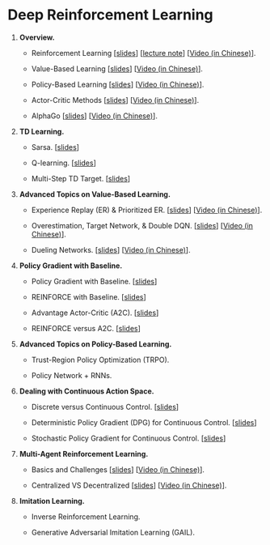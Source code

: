 # Deep Reinforcement Learning




1. **Overview.**


    * Reinforcement Learning 
    [[slides](https://github.com/wangshusen/DRL/blob/master/Slides/1_Basics_1.pdf)] 
    [[lecture note](https://github.com/wangshusen/DeepLearning/blob/master/LectureNotes/DRL/DRL.pdf)] 
    [[Video (in Chinese)](https://youtu.be/vmkRMvhCW5c)].

    * Value-Based Learning 
    [[slides](https://github.com/wangshusen/DRL/blob/master/Slides/1_Basics_2.pdf)] 
    [[Video (in Chinese)](https://youtu.be/jflq6vNcZyA)].

    * Policy-Based Learning 
    [[slides](https://github.com/wangshusen/DRL/blob/master/Slides/1_Basics_3.pdf)] 
    [[Video (in Chinese)](https://youtu.be/qI0vyfR2_Rc)].

    * Actor-Critic Methods 
    [[slides](https://github.com/wangshusen/DRL/blob/master/Slides/1_Basics_4.pdf)] 
    [[Video (in Chinese)](https://youtu.be/xjd7Jq9wPQY)].

    * AlphaGo 
    [[slides](https://github.com/wangshusen/DRL/blob/master/Slides/1_Basics_5.pdf)] 
    [[Video (in Chinese)](https://youtu.be/zHojAp5vkRE)].
    
    



2. **TD Learning.**
    
    * Sarsa.
    [[slides](https://github.com/wangshusen/DRL/blob/master/Slides/2_TD_1.pdf)] 
    
    * Q-learning.
    [[slides](https://github.com/wangshusen/DRL/blob/master/Slides/2_TD_2.pdf)] 
    
    * Multi-Step TD Target.
    [[slides](https://github.com/wangshusen/DRL/blob/master/Slides/2_TD_3.pdf)] 
    
    
    


3. **Advanced Topics on Value-Based Learning.**


    * Experience Replay (ER) & Prioritized ER.
    [[slides](https://github.com/wangshusen/DRL/blob/master/Slides/3_DQN_1.pdf)]
    [[Video (in Chinese)]()]. 
    
    * Overestimation, Target Network, & Double DQN.
    [[slides](https://github.com/wangshusen/DRL/blob/master/Slides/3_DQN_2.pdf)] 
    [[Video (in Chinese)]()]. 
    
    * Dueling Networks.
    [[slides](https://github.com/wangshusen/DRL/blob/master/Slides/3_DQN_3.pdf)]
    [[Video (in Chinese)]()]. 




4. **Policy Gradient with Baseline.**


    * Policy Gradient with Baseline.
    [[slides](https://github.com/wangshusen/DRL/blob/master/Slides/4_Policy_1.pdf)]
    
    * REINFORCE with Baseline.
    [[slides](https://github.com/wangshusen/DRL/blob/master/Slides/4_Policy_2.pdf)]
    
    * Advantage Actor-Critic (A2C).
    [[slides](https://github.com/wangshusen/DRL/blob/master/Slides/4_Policy_3.pdf)]
    
    * REINFORCE versus A2C.
    [[slides](https://github.com/wangshusen/DRL/blob/master/Slides/4_Policy_4.pdf)]
    


5. **Advanced Topics on Policy-Based Learning.**
    
    * Trust-Region Policy Optimization (TRPO).
    
    * Policy Network + RNNs.



6. **Dealing with Continuous Action Space.**


    * Discrete versus Continuous Control.
    [[slides](https://github.com/wangshusen/DRL/blob/master/Slides/6_Continuous_1.pdf)] 

    * Deterministic Policy Gradient (DPG) for Continuous Control.
    [[slides](https://github.com/wangshusen/DRL/blob/master/Slides/6_Continuous_2.pdf)] 

    * Stochastic Policy Gradient for Continuous Control.
    [[slides](https://github.com/wangshusen/DRL/blob/master/Slides/6_Continuous_3.pdf)] 
    
    

7. **Multi-Agent Reinforcement Learning.**


    * Basics and Challenges 
    [[slides](https://github.com/wangshusen/DRL/blob/master/Slides/7_MARL_1.pdf)] 
    [[Video (in Chinese)](https://youtu.be/KN-XMQFTD0o)].

    * Centralized VS Decentralized 
    [[slides](https://github.com/wangshusen/DRL/blob/master/Slides/7_MARL_2.pdf)] 
    [[Video (in Chinese)](https://youtu.be/0HV1hsjd1y8)].



8. **Imitation Learning.**


    * Inverse Reinforcement Learning.
    
    * Generative Adversarial Imitation Learning (GAIL).



